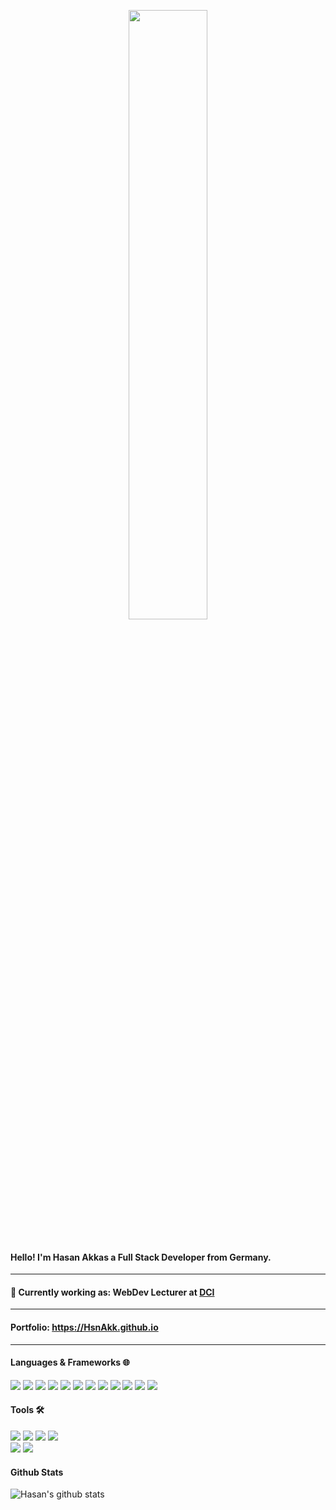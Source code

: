 <p align="center">
  <img src="https://media.giphy.com/media/IhO5Kk5sPEOPshs4n4/giphy.gif" width="50%">
  <br />
  <br />
</p> 

#### Hello! I'm Hasan Akkas a Full Stack Developer from Germany.

---

#### 💼 Currently working as: WebDev Lecturer at <a href="https://digitalcareerinstitute.org/" target="_blank"><b>DCI</b></a>

---

#### Portfolio: https://HsnAkk.github.io

---

#### Languages & Frameworks 🌐

<a src="https://www.w3schools.com/html/"><img src="https://img.icons8.com/color/48/000000/html-5.png"/></a>
<a src="https://www.w3schools.com/css/"><img src="https://img.icons8.com/color/48/000000/css3.png"/></a>
<a src="https://getbootstrap.com/"><img src="https://img.icons8.com/color/48/000000/bootstrap.png"/></a>
<a src="https://www.javascript.com/"><img src="https://img.icons8.com/color/48/000000/sass.png"/></a>
<a src="https://www.javascript.com/"><img src="https://img.icons8.com/color/48/000000/javascript.png"/></a>
<a src="https://www.typescriptlang.org/"><img src="https://img.icons8.com/color/48/000000/typescript.png"/></a>
<a src="https://www.javascript.com/"><img src="https://img.icons8.com/color/48/000000/react-native.png"/></a>
<a src="https://nodejs.org/"><img src="https://img.icons8.com/color/48/000000/nodejs.png"/></a>
<a src="https://nodejs.org/"><img src="https://img.icons8.com/color/48/000000/express.png"/></a>
<a src="https://www.mongodb.com/"><img src="https://img.icons8.com/color/48/000000/mongodb.png"/></a>
<a src="https://www.mongodb.com/"><img src="https://img.icons8.com/color/48/000000/graphql.png"/></a>
<a src="https://www.mongodb.com/"><img src="https://img.icons8.com/color/48/000000/markdown.png"/></a>

#### Tools 🛠️
<a src="https://github.com/"><img src="https://img.icons8.com/color/48/000000/git.png"/></a>
<a src="https://github.com/"><img src="https://img.icons8.com/color/48/000000/github--v1.png"/></a>
<a src="https://github.com/"><img src="https://img.icons8.com/color/48/000000/visual-studio.png"/></a>
<a src="https://www.npmjs.com/"><img src="https://img.icons8.com/color/48/000000/npm.png"/></a>
<br />
<a src="https://github.com/"><img src="https://img.icons8.com/color/48/000000/heroku.png"/></a>
<a src="https://github.com/"><img src="https://img.icons8.com/color/48/000000/jira.png"/></a>


#### Github Stats

![Hasan's github stats](https://github-readme-stats.vercel.app/api?username=HsnAkk&show_icons=true&line_height=30)







